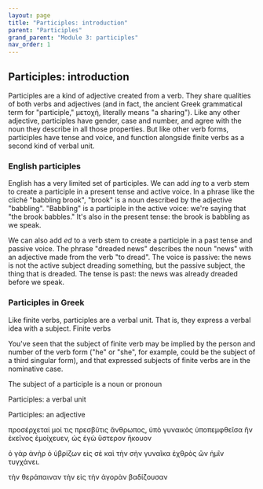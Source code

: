 ```yaml
---
layout: page
title: "Participles: introduction"
parent: "Participles"
grand_parent: "Module 3: participles"
nav_order: 1
---
```




## Participles: introduction

Participles are a kind of adjective created from a verb. They share qualities of both verbs and adjectives (and in fact, the ancient Greek grammatical term for "participle," μετοχή, literally means "a sharing").  Like any other adjective, participles have gender, case and number, and agree with the noun they describe in all those properties. But like other verb forms, participles have tense and voice, and function alongside finite verbs as a second kind of verbal unit.



### English participles

English has a very limited set of participles.  We can add *ing* to a verb stem to create a participle in a present tense and active voice.  In a phrase like the cliché "babbling brook", "brook" is a noun described by the adjective "babbling". "Babbling" is a participle in the active voice: we're saying that "the brook babbles."  It's also in the present tense: the brook is babbling as we speak.

We can also add *ed* to a verb stem to create a participle in a past tense and passive voice.  The phrase "dreaded news" describes the noun "news" with an adjective made from the verb "to dread".  The voice is passive: the news is not the active subject dreading something, but the passive subject, the thing that is dreaded.  The tense is past: the news was already dreaded before we speak.


### Participles in Greek

Like finite verbs, participles are a verbal unit.  That is, they express a verbal idea with a subject.  Finite verbs 







You've seen that the subject of finite verb may be implied by the person and number of the verb form ("he" or "she", for example, could be the subject of a third singular form), and that expressed subjects of finite verbs are in the nominative case.

The subject of a participle is a noun or pronoun



Participles: a verbal unit

Participles: an adjective





προσέρχεταί μοί τις πρεσβῦτις ἄνθρωπος, ὑπὸ γυναικὸς ὑποπεμφθεῖσα ἣν ἐκεῖνος ἐμοίχευεν, ὡς ἐγὼ ὕστερον ἤκουον



ὁ γὰρ ἀνὴρ ὁ ὑβρίζων εἰς σὲ καὶ τὴν σὴν γυναῖκα ἐχθρὸς ὢν ἡμῖν τυγχάνει.



τὴν θεράπαιναν τὴν εἰς τὴν ἀγορὰν βαδίζουσαν 

